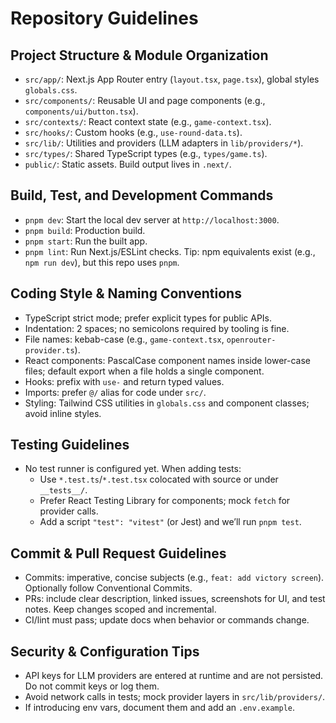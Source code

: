 # Repository Guidelines

## Project Structure & Module Organization
- `src/app/`: Next.js App Router entry (`layout.tsx`, `page.tsx`), global styles `globals.css`.
- `src/components/`: Reusable UI and page components (e.g., `components/ui/button.tsx`).
- `src/contexts/`: React context state (e.g., `game-context.tsx`).
- `src/hooks/`: Custom hooks (e.g., `use-round-data.ts`).
- `src/lib/`: Utilities and providers (LLM adapters in `lib/providers/*`).
- `src/types/`: Shared TypeScript types (e.g., `types/game.ts`).
- `public/`: Static assets. Build output lives in `.next/`.

## Build, Test, and Development Commands
- `pnpm dev`: Start the local dev server at `http://localhost:3000`.
- `pnpm build`: Production build.
- `pnpm start`: Run the built app.
- `pnpm lint`: Run Next.js/ESLint checks.
Tip: npm equivalents exist (e.g., `npm run dev`), but this repo uses `pnpm`.

## Coding Style & Naming Conventions
- TypeScript strict mode; prefer explicit types for public APIs.
- Indentation: 2 spaces; no semicolons required by tooling is fine.
- File names: kebab-case (e.g., `game-context.tsx`, `openrouter-provider.ts`).
- React components: PascalCase component names inside lower-case files; default export when a file holds a single component.
- Hooks: prefix with `use-` and return typed values.
- Imports: prefer `@/` alias for code under `src/`.
- Styling: Tailwind CSS utilities in `globals.css` and component classes; avoid inline styles.

## Testing Guidelines
- No test runner is configured yet. When adding tests:
  - Use `*.test.ts`/`*.test.tsx` colocated with source or under `__tests__/`.
  - Prefer React Testing Library for components; mock `fetch` for provider calls.
  - Add a script `"test": "vitest"` (or Jest) and we’ll run `pnpm test`.

## Commit & Pull Request Guidelines
- Commits: imperative, concise subjects (e.g., `feat: add victory screen`). Optionally follow Conventional Commits.
- PRs: include clear description, linked issues, screenshots for UI, and test notes. Keep changes scoped and incremental.
- CI/lint must pass; update docs when behavior or commands change.

## Security & Configuration Tips
- API keys for LLM providers are entered at runtime and are not persisted. Do not commit keys or log them.
- Avoid network calls in tests; mock provider layers in `src/lib/providers/`.
- If introducing env vars, document them and add an `.env.example`.
